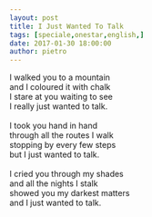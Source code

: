```yaml
---
layout: post
title: I Just Wanted To Talk
tags: [speciale,onestar,english,]
date: 2017-01-30 18:00:00
author: pietro
---
```

I walked you to a mountain<br/>and I coloured it with chalk<br/>I stare at you waiting to see<br/>I really just wanted to talk.<br/><br/>I took you hand in hand<br/>through all the routes I walk<br/>stopping by every few steps<br/>but I just wanted to talk.<br/><br/>I cried you through my shades<br/>and all the nights I stalk<br/>showed you my darkest matters<br/>and I just wanted to talk.
